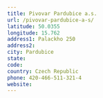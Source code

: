 ```yaml
---
title: Pivovar Pardubice a.s.
url: /pivovar-pardubice-a-s/
latitude: 50.0355
longitude: 15.762
address1: Palackho 250
address2: 
city: Pardubice
state: 
code: 
country: Czech Republic
phone: 420-466-511-321-4
website: 
---
```


